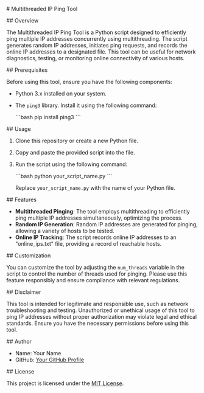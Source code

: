 \# Multithreaded IP Ping Tool

\## Overview

The Multithreaded IP Ping Tool is a Python script designed to efficiently ping multiple IP addresses concurrently using multithreading. The script generates random IP addresses, initiates ping requests, and records the online IP addresses to a designated file. This tool can be useful for network diagnostics, testing, or monitoring online connectivity of various hosts.

\## Prerequisites

Before using this tool, ensure you have the following components:

- Python 3.x installed on your system.
- The `ping3` library. Install it using the following command:

  \```bash
  pip install ping3
  \```

\## Usage

1. Clone this repository or create a new Python file.
2. Copy and paste the provided script into the file.
3. Run the script using the following command:

   \```bash
   python your_script_name.py
   \```

   Replace `your_script_name.py` with the name of your Python file.

\## Features

- **Multithreaded Pinging**: The tool employs multithreading to efficiently ping multiple IP addresses simultaneously, optimizing the process.
- **Random IP Generation**: Random IP addresses are generated for pinging, allowing a variety of hosts to be tested.
- **Online IP Tracking**: The script records online IP addresses to an "online_ips.txt" file, providing a record of reachable hosts.

\## Customization

You can customize the tool by adjusting the `num_threads` variable in the script to control the number of threads used for pinging. Please use this feature responsibly and ensure compliance with relevant regulations.

\## Disclaimer

This tool is intended for legitimate and responsible use, such as network troubleshooting and testing. Unauthorized or unethical usage of this tool to ping IP addresses without proper authorization may violate legal and ethical standards. Ensure you have the necessary permissions before using this tool.

\## Author

- Name: Your Name
- GitHub: [Your GitHub Profile](https://github.com/yourusername)

\## License

This project is licensed under the [MIT License](LICENSE).
